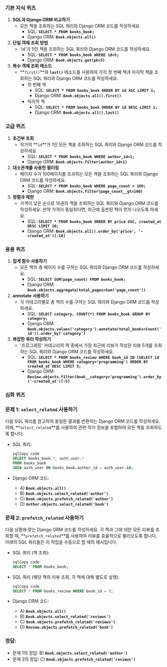 ### **기본 지식 퀴즈**

1. **SQL과 Django ORM 비교하기**
    - 모든 책을 조회하는 SQL 쿼리와 Django ORM 코드를 작성하세요.
        - SQL: **`SELECT * FROM books_book;`**
        - Django ORM: **`Book.objects.all()`**
2. **단일 객체 조회 방법**
    - 'id'가 5인 책을 조회하는 SQL 쿼리와 Django ORM 코드를 작성하세요.
        - SQL: **`SELECT * FROM books_book WHERE id=5;`**
        - Django ORM: **`Book.objects.get(pk=5)`**
3. **복수 객체 조회 메소드**
    - **`first()`**와 **`last()`** 메소드를 사용하여 각각 첫 번째 책과 마지막 책을 조회하는 SQL 쿼리와 Django ORM 코드를 작성하세요.
        - 첫 번째 책
            - SQL: **`SELECT * FROM books_book ORDER BY id ASC LIMIT 1;`**
            - Django ORM: **`Book.objects.all().first()`**
        - 마지막 책
            - SQL: **`SELECT * FROM books_book ORDER BY id DESC LIMIT 1;`**
            - Django ORM: **`Book.objects.all().last()`**

### **고급 퀴즈**

1. **조건부 조회**
    - 작가의 **`id`**가 1인 모든 책을 조회하는 SQL 쿼리와 Django ORM 코드를 작성하세요.
        - SQL: **`SELECT * FROM books_book WHERE author_id=1;`**
        - Django ORM: **`Book.objects.filter(author_id=1)`**
2. **대소관계를 사용한 필터링**
    - 페이지 수가 100페이지를 초과하는 모든 책을 조회하는 SQL 쿼리와 Django ORM 코드를 작성하세요.
        - SQL: **`SELECT * FROM books_book WHERE page_count > 100;`**
        - Django ORM: **`Book.objects.filter(page_count__gt=100)`**
3. **정렬과 제한**
    - 가격이 낮은 순으로 10권의 책을 조회하는 SQL 쿼리와 Django ORM 코드를 작성하세요. 만약 가격이 동일하다면, 최근에 출판된 책이 먼저 나오도록 하세요.
        - SQL: **`SELECT * FROM books_book ORDER BY price ASC, created_at DESC LIMIT 10;`**
        - Django ORM: **`Book.objects.all().order_by('price', '-created_at')[:10]`**

### **응용 퀴즈**

1. **집계 함수 사용하기**
    - 모든 책의 총 페이지 수를 구하는 SQL 쿼리와 Django ORM 코드를 작성하세요.
        - SQL: **`SELECT SUM(page_count) FROM books_book;`**
        - Django ORM: **`Book.objects.aggregate(total_pages=Sum('page_count'))`**
2. **annotate 사용하기**
    - 각 카테고리별로 총 책의 수를 구하는 SQL 쿼리와 Django ORM 코드를 작성하세요.
        - SQL: **`SELECT category, COUNT(*) FROM books_book GROUP BY category;`**
        - Django ORM: **`Book.objects.values('category').annotate(total_books=Count('id')).order_by('category')`**
3. **복잡한 쿼리 작성하기**
    - '프로그래밍' 카테고리의 책 중에서 가장 최근에 리뷰가 작성된 리뷰 5개를 조회하는 SQL 쿼리와 Django ORM 코드를 작성하세요.
        - SQL: **`SELECT * FROM books_review WHERE book_id IN (SELECT id FROM books_book WHERE category='programming') ORDER BY created_at DESC LIMIT 5;`**
        - Django ORM: **`Review.objects.filter(book__category='programming').order_by('-created_at')[:5]`**

### **심화 퀴즈**

### 문제 1: **`select_related`** 사용하기

다음 SQL 쿼리를 참고하여 동일한 결과를 반환하는 Django ORM 코드를 작성하세요. 이때, **`select_related`**를 사용하여 관련 작가 정보를 포함하여 모든 책을 조회하도록 합니다.

- SQL 쿼리:
    
    ```sql
    sqlCopy code
    SELECT books_book.*, auth_user.*
    FROM books_book
    JOIN auth_user ON books_book.author_id = auth_user.id;
    
    ```
    
- Django ORM 코드:
    
    - A) **`Book.objects.all()`**
    - B) **`Book.objects.select_related('author')`**
    - C) **`Book.objects.prefetch_related('author')`**
    - D) **`Author.objects.select_related('book')`**

### 문제 2: **`prefetch_related`** 사용하기

다음 상황에 맞는 Django ORM 코드를 작성하세요. 각 책과 그에 대한 모든 리뷰를 조회할 때, **`prefetch_related`**를 사용하여 리뷰를 효율적으로 불러오도록 합니다. 아래의 SQL 쿼리들은 이 작업을 수동으로 할 때의 예시입니다.

- SQL 쿼리 (책 조회):
    
    ```sql
    sqlCopy code
    SELECT * FROM books_book;
    
    ```
    
- SQL 쿼리 (해당 책의 리뷰 조회, 각 책에 대해 별도로 실행):
    
    ```sql
    sqlCopy code
    SELECT * FROM books_review WHERE book_id = ?;
    
    ```
    
- Django ORM 코드:
    
    - A) **`Book.objects.all()`**
    - B) **`Book.objects.select_related('reviews')`**
    - C) **`Book.objects.prefetch_related('reviews')`**
    - D) **`Review.objects.prefetch_related('book')`**

### **정답:**

- 문제 1의 정답: B) **`Book.objects.select_related('author')`**
- 문제 2의 정답: C) **`Book.objects.prefetch_related('reviews')`**